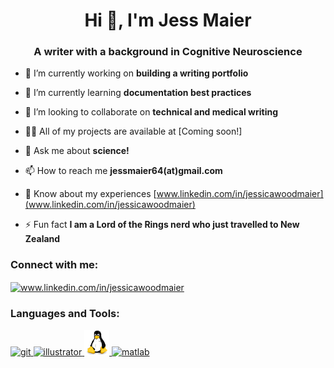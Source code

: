 <h1 align="center">Hi 👋, I'm Jess Maier</h1>
<h3 align="center">A writer with a background in Cognitive Neuroscience</h3>

- 🔭 I’m currently working on **building a writing portfolio**

- 🌱 I’m currently learning **documentation best practices**

- 👯 I’m looking to collaborate on **technical and medical writing**

- 👨‍💻 All of my projects are available at [Coming soon!]

- 💬 Ask me about **science!**

- 📫 How to reach me **jessmaier64(at)gmail.com**

- 📄 Know about my experiences [www.linkedin.com/in/jessicawoodmaier](www.linkedin.com/in/jessicawoodmaier)

- ⚡ Fun fact **I am a Lord of the Rings nerd who just travelled to New Zealand**

<h3 align="left">Connect with me:</h3>
<p align="left">
<a href="https://linkedin.com/in/jessicawoodmaier" target="blank"><img align="center" src="https://raw.githubusercontent.com/rahuldkjain/github-profile-readme-generator/master/src/images/icons/Social/linked-in-alt.svg" alt="www.linkedin.com/in/jessicawoodmaier" height="30" width="40" /></a>
</p>

<h3 align="left">Languages and Tools:</h3>
<p align="left"> <a href="https://git-scm.com/" target="_blank" rel="noreferrer"> <img src="https://www.vectorlogo.zone/logos/git-scm/git-scm-icon.svg" alt="git" width="40" height="40"/> </a> <a href="https://www.adobe.com/in/products/illustrator.html" target="_blank" rel="noreferrer"> <img src="https://www.vectorlogo.zone/logos/adobe_illustrator/adobe_illustrator-icon.svg" alt="illustrator" width="40" height="40"/> </a> <a href="https://www.linux.org/" target="_blank" rel="noreferrer"> <img src="https://raw.githubusercontent.com/devicons/devicon/master/icons/linux/linux-original.svg" alt="linux" width="40" height="40"/> </a> <a href="https://www.mathworks.com/" target="_blank" rel="noreferrer"> <img src="https://upload.wikimedia.org/wikipedia/commons/2/21/Matlab_Logo.png" alt="matlab" width="40" height="40"/> </a> </p>
